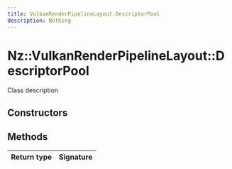 ```yaml
---
title: VulkanRenderPipelineLayout.DescriptorPool
description: Nothing
---
```


# Nz::VulkanRenderPipelineLayout::DescriptorPool

Class description

## Constructors


## Methods

| Return type | Signature |
| ----------- | --------- |
